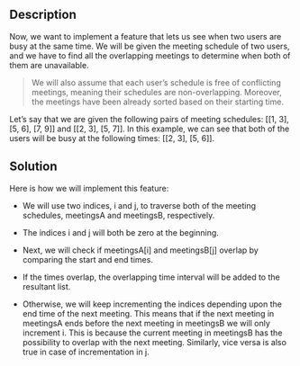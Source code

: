 ## Description

Now, we want to implement a feature that lets us see when two users are busy at the same time. We will be given the meeting schedule of two users, and we have to find all the overlapping meetings to determine when both of them are unavailable.

> We will also assume that each user’s schedule is free of conflicting meetings, meaning their schedules are non-overlapping. Moreover, the meetings have been already sorted based on their starting time.

Let’s say that we are given the following pairs of meeting schedules: [[1, 3], [5, 6], [7, 9]] and [[2, 3], [5, 7]]. In this example, we can see that both of the users will be busy at the following times: [[2, 3], [5, 6]].

## Solution

Here is how we will implement this feature:

* We will use two indices, i and j, to traverse both of the meeting schedules, meetingsA and meetingsB, respectively.

* The indices i and j will both be zero at the beginning.

* Next, we will check if meetingsA[i] and meetingsB[j] overlap by comparing the start and end times.

* If the times overlap, the overlapping time interval will be added to the resultant list.

* Otherwise, we will keep incrementing the indices depending upon the end time of the next meeting. This means that if the next meeting in meetingsA ends before the next meeting in meetingsB we will only increment i. This is because the current meeting in meetingsB has the possibility to overlap with the next meeting. Similarly, vice versa is also true in case of incrementation in j.





